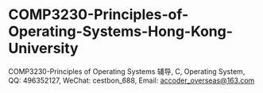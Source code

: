 # COMP3230-Principles-of-Operating-Systems-Hong-Kong-University
COMP3230-Principles of Operating Systems 辅导, C, Operating System, QQ: 496352127, WeChat: cestbon_688, Email: accoder_overseas@163.com
